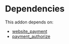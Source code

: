 # Dependencies

This addon depends on:

- [website_payment](../../odoo-bringout-oca-ocb-website_payment)
- [payment_authorize](../../odoo-bringout-oca-ocb-payment_authorize)
